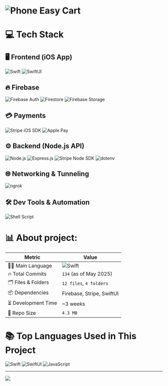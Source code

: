 # ![Phone](https://img.shields.io/badge/📱-Phone-blue?style=for-the-badge) Easy Cart

# 💻 Tech Stack

## 🖥️ Frontend (iOS App)
![Swift](https://img.shields.io/badge/Swift-F54A2A?style=for-the-badge&logo=swift&logoColor=white)
![SwiftUI](https://img.shields.io/badge/SwiftUI-005FAD?style=for-the-badge&logo=apple&logoColor=white)


## 🔥 Firebase
![Firebase Auth](https://img.shields.io/badge/Firebase_Auth-a08021?style=for-the-badge&logo=firebase&logoColor=ffcd34)
![Firestore](https://img.shields.io/badge/Firestore-ffa611?style=for-the-badge&logo=firebase&logoColor=white)
![Firebase Storage](https://img.shields.io/badge/Storage-ffc400?style=for-the-badge&logo=firebase&logoColor=white)

## 💳 Payments
![Stripe iOS SDK](https://img.shields.io/badge/Stripe_iOS-008CDD?style=for-the-badge&logo=stripe&logoColor=white)
![Apple Pay](https://img.shields.io/badge/Apple_Pay-000000?style=for-the-badge&logo=applepay&logoColor=white)

## ⚙️ Backend (Node.js API)
![Node.js](https://img.shields.io/badge/Node.js-339933?style=for-the-badge&logo=nodedotjs&logoColor=white)
![Express.js](https://img.shields.io/badge/Express.js-000000?style=for-the-badge&logo=express&logoColor=white)
![Stripe Node SDK](https://img.shields.io/badge/Stripe_Node-008CDD?style=for-the-badge&logo=stripe&logoColor=white)
![dotenv](https://img.shields.io/badge/dotenv-8DD6F9?style=for-the-badge&logo=envato&logoColor=white)

## 🌐 Networking & Tunneling
![ngrok](https://img.shields.io/badge/ngrok-1F1F1F?style=for-the-badge&logo=ngrok&logoColor=white)


## 🛠 Dev Tools & Automation
![Shell Script](https://img.shields.io/badge/Shell_Script-4EAA25?style=for-the-badge&logo=gnu-bash&logoColor=white)


# 📊 About project:


| Metric               | Value                    |
|----------------------|--------------------------|
| 🧑‍💻 Main Language     | ![Swift](https://img.shields.io/badge/swift-F54A2A?style=for-the-badge&logo=swift&logoColor=white) |
| 🔥 Total Commits     | `134` (as of May 2025)   |
| 🗂️ Files & Folders    | `12 files`, `4 folders`  |
| 📦 Dependencies       | Firebase, Stripe, SwiftUI |
| ⏳ Development Time   | ~3 weeks                 |
| 📁 Repo Size          | `4.3 MB`                 |


# 📚 Top Languages Used in This Project

![Swift](https://img.shields.io/badge/Swift-65%25-F54A2A?style=for-the-badge&logo=swift&logoColor=white)
![SwiftUI](https://img.shields.io/badge/SwiftUI-25%25-005FAD?style=for-the-badge&logo=apple&logoColor=white)
![JavaScript](https://img.shields.io/badge/JavaScript-10%25-F7DF1E?style=for-the-badge&logo=javascript&logoColor=black)

---
[![](https://visitcount.itsvg.in/api?id=easyCartProject&label=Views&color=6&icon=5)](https://visitcount.itsvg.in)
